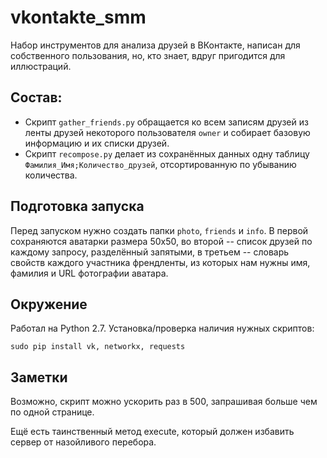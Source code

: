 # vkontakte_smm
Набор инструментов для анализа друзей в ВКонтакте, написан для собственного пользования, но, кто знает, вдруг пригодится для иллюстраций.

## Состав:

* Скрипт `gather_friends.py` обращается ко всем записям друзей из ленты друзей некоторого пользователя `owner` и собирает базовую информацию и их списки друзей.
* Скрипт `recompose.py` делает из сохранённых данных одну таблицу `Фамилия_Имя;Количество_друзей`, отсортированную по убыванию количества.

## Подготовка запуска

Перед запуском нужно создать папки `photo`, `friends` и `info`. В первой сохраняются аватарки размера 50х50, во второй -- список друзей по каждому запросу, разделённый запятыми, в третьем -- словарь свойств каждого участника френдленты, из которых нам нужны имя, фамилия и URL фотографии аватара.

## Окружение

Работал на Python 2.7. Установка/проверка наличия нужных скриптов:

```
sudo pip install vk, networkx, requests
```

## Заметки

Возможно, скрипт можно ускорить раз в 500, запрашивая больше чем по одной странице.

Ещё есть таинственный метод execute, который должен избавить сервер от назойливого перебора.
